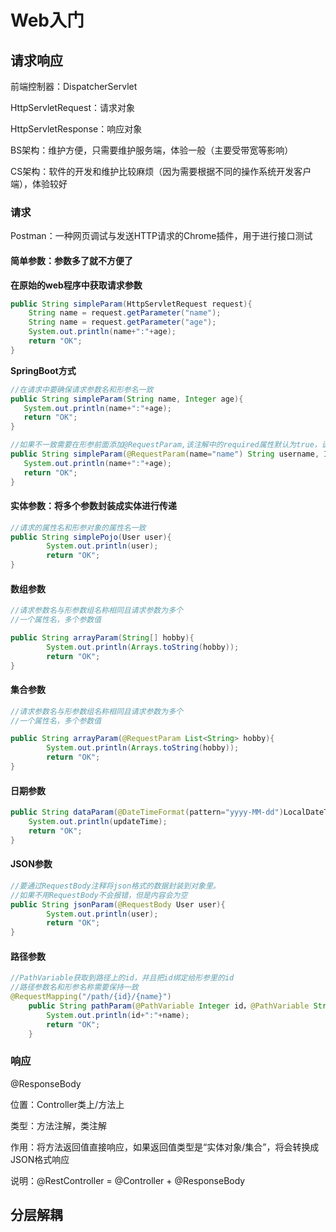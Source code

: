 # Web入门

## 请求响应

前端控制器：DispatcherServlet

HttpServletRequest：请求对象

HttpServletResponse：响应对象

 

BS架构：维护方便，只需要维护服务端，体验一般（主要受带宽等影响）

CS架构：软件的开发和维护比较麻烦（因为需要根据不同的操作系统开发客户端），体验较好



### 请求

Postman：一种网页调试与发送HTTP请求的Chrome插件，用于进行接口测试



#### 简单参数：参数多了就不方便了

**在原始的web程序中获取请求参数**

```java
public String simpleParam(HttpServletRequest request){
    String name = request.getParameter("name");
    String name = request.getParameter("age");
    System.out.println(name+":"+age);
    return "OK";
}
```

**SpringBoot方式**

 ```java
//在请求中要确保请求参数名和形参名一致
public String simpleParam(String name, Integer age){
    System.out.println(name+":"+age);
	return "OK";
}

//如果不一致需要在形参前面添加@RequestParam,该注解中的required属性默认为true，说明这个参数必须传递。
public String simpleParam(@RequestParam(name="name") String username, Integer age){
    System.out.println(name+":"+age);
	return "OK";
}
 ```



#### 实体参数：将多个参数封装成实体进行传递

```Java
//请求的属性名和形参对象的属性名一致
public String simplePojo(User user){
        System.out.println(user);
        return "OK";
}
```



#### 数组参数

```Java
//请求参数名与形参数组名称相同且请求参数为多个
//一个属性名，多个参数值

public String arrayParam(String[] hobby){
        System.out.println(Arrays.toString(hobby));
        return "OK";
}    
```



#### 集合参数

```java
//请求参数名与形参数组名称相同且请求参数为多个
//一个属性名，多个参数值

public String arrayParam(@RequestParam List<String> hobby){
        System.out.println(Arrays.toString(hobby));
        return "OK";
}    
```



#### 日期参数

```java
public String dataParam(@DateTimeFormat(pattern="yyyy-MM-dd")LocalDateTime updateTime){
    System.out.println(updateTime);
    return "OK";
}
```



#### JSON参数

```Java
//要通过RequestBody注释将json格式的数据封装到对象里。
//如果不用RequestBody不会报错，但是内容会为空
public String jsonParam(@RequestBody User user){
        System.out.println(user);
        return "OK";
}
```



#### 路径参数

```Java
//PathVariable获取到路径上的id，并且把id绑定给形参里的id
//路径参数名和形参名称需要保持一致
@RequestMapping("/path/{id}/{name}")
    public String pathParam(@PathVariable Integer id，@PathVariable String name){
        System.out.println(id+":"+name);
        return "OK";
    }
```



### 响应

@ResponseBody

位置：Controller类上/方法上

类型：方法注解，类注解

作用：将方法返回值直接响应，如果返回值类型是“实体对象/集合”，将会转换成JSON格式响应

说明：@RestController = @Controller + @ResponseBody



## 分层解耦

